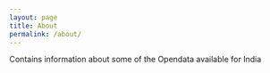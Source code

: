 ```yaml
---
layout: page
title: About
permalink: /about/
---
```


Contains information about some of the Opendata available for India

